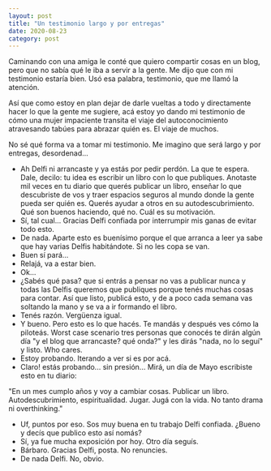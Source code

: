 ```yaml
---
layout: post
title: "Un testimonio largo y por entregas"
date: 2020-08-23
category: post
---
```

Caminando con una amiga le conté que quiero compartir cosas en un blog, pero que no sabía qué le iba a servir a la gente. Me dijo que con mi testimonio estaría bien. Usó esa palabra, testimonio, que me llamó la atención.

Así que como estoy en plan dejar de darle vueltas a todo y directamente hacer lo que la gente me sugiere, acá estoy yo dando mi testimonio de cómo una mujer impaciente transita el viaje del autoconocimiento atravesando tabúes para abrazar quién es. El viaje de muchos.

No sé qué forma va a tomar mi testimonio. Me imagino que será largo y por entregas, desordenad...
- Ah Delfi ni arrancaste y ya estás por pedir perdón. La que te espera. Dale, decilo: tu idea es escribir un libro con lo que publiques. Anotaste mil veces en tu diario que querés publicar un libro, enseñar lo que descubriste de vos y traer espacios seguros al mundo donde la gente pueda ser quién es. Querés ayudar a otros en su autodescubrimiento. Qué son buenos haciendo, qué no. Cuál es su motivación.
- Sí, tal cual... Gracias Delfi confiada por interrumpir mis ganas de evitar todo esto.
- De nada. Aparte esto es buenísimo porque el que arranca a leer ya sabe que hay varias Delfis habitándote. Si no les copa se van.
- Buen sí pará...
- Relajá, va a estar bien.
- Ok...
- ¿Sabés qué pasa? que si entrás a pensar no vas a publicar nunca y todas las Delfis queremos que publiques porque tenés muchas cosas para contar. Así que listo, publicá esto, y de a poco cada semana vas soltando la mano y se va a ir formando el libro.
- Tenés razón. Vergüenza igual.
- Y bueno. Pero esto es lo que hacés. Te mandás y después ves cómo la piloteás. Worst case scenario tres personas que conocés te dirán algún día "y el blog que arrancaste? qué onda?" y les dirás "nada, no lo seguí" y listo. Who cares.
- Estoy probando. Iterando a ver si es por acá.
- Claro! estás probando... sin presión... Mirá, un día de Mayo escribiste esto en tu diario:

"En un mes cumplo años y voy a cambiar cosas. Publicar un libro. Autodescubrimiento, espiritualidad. Jugar. Jugá con la vida. No tanto drama ni overthinking."

- Uf, puntos por eso. Sos muy buena en tu trabajo Delfi confiada. ¿Bueno y decís que publico esto así nomás?
- Sí, ya fue mucha exposición por hoy. Otro día seguís.
- Bárbaro. Gracias Delfi, posta. No renuncies.
- De nada Delfi. No, obvio.